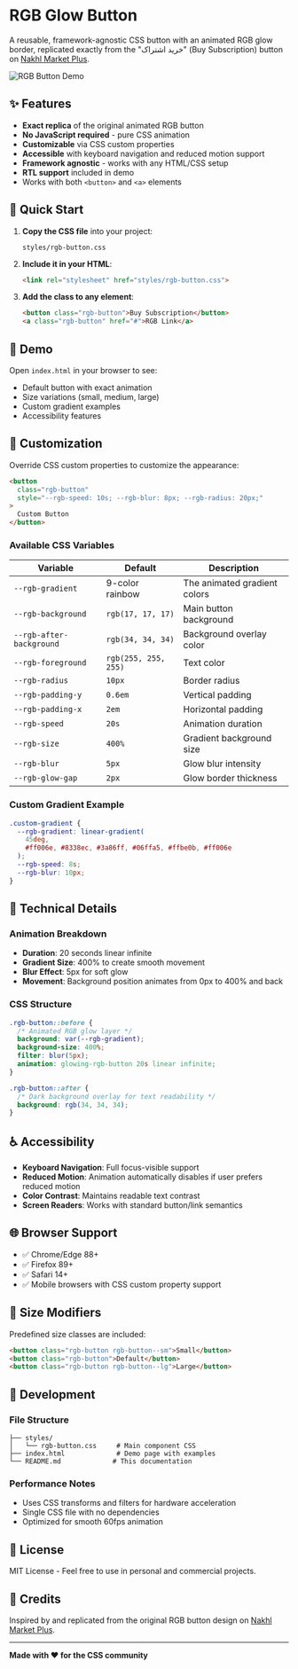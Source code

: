 # RGB Glow Button

A reusable, framework-agnostic CSS button with an animated RGB glow border, replicated exactly from the "خرید اشتراک" (Buy Subscription) button on [Nakhl Market Plus](https://nakhlmarket.com/nakhlplus/).

![RGB Button Demo](https://img.shields.io/badge/CSS-RGB%20Animation-ff6b6b?style=for-the-badge&logo=css3)

## ✨ Features

- **Exact replica** of the original animated RGB button
- **No JavaScript required** - pure CSS animation
- **Customizable** via CSS custom properties
- **Accessible** with keyboard navigation and reduced motion support
- **Framework agnostic** - works with any HTML/CSS setup
- **RTL support** included in demo
- Works with both `<button>` and `<a>` elements

## 🚀 Quick Start

1. **Copy the CSS file** into your project:
   ```
   styles/rgb-button.css
   ```

2. **Include it in your HTML**:
   ```html
   <link rel="stylesheet" href="styles/rgb-button.css">
   ```

3. **Add the class to any element**:
   ```html
   <button class="rgb-button">Buy Subscription</button>
   <a class="rgb-button" href="#">RGB Link</a>
   ```

## 📖 Demo

Open `index.html` in your browser to see:
- Default button with exact animation
- Size variations (small, medium, large)
- Custom gradient examples
- Accessibility features

## 🎨 Customization

Override CSS custom properties to customize the appearance:

```html
<button 
  class="rgb-button" 
  style="--rgb-speed: 10s; --rgb-blur: 8px; --rgb-radius: 20px;"
>
  Custom Button
</button>
```

### Available CSS Variables

| Variable | Default | Description |
|----------|---------|-------------|
| `--rgb-gradient` | 9-color rainbow | The animated gradient colors |
| `--rgb-background` | `rgb(17, 17, 17)` | Main button background |
| `--rgb-after-background` | `rgb(34, 34, 34)` | Background overlay color |
| `--rgb-foreground` | `rgb(255, 255, 255)` | Text color |
| `--rgb-radius` | `10px` | Border radius |
| `--rgb-padding-y` | `0.6em` | Vertical padding |
| `--rgb-padding-x` | `2em` | Horizontal padding |
| `--rgb-speed` | `20s` | Animation duration |
| `--rgb-size` | `400%` | Gradient background size |
| `--rgb-blur` | `5px` | Glow blur intensity |
| `--rgb-glow-gap` | `2px` | Glow border thickness |

### Custom Gradient Example

```css
.custom-gradient {
  --rgb-gradient: linear-gradient(
    45deg,
    #ff006e, #8338ec, #3a86ff, #06ffa5, #ffbe0b, #ff006e
  );
  --rgb-speed: 8s;
  --rgb-blur: 10px;
}
```

## 🎯 Technical Details

### Animation Breakdown
- **Duration**: 20 seconds linear infinite
- **Gradient Size**: 400% to create smooth movement
- **Blur Effect**: 5px for soft glow
- **Movement**: Background position animates from 0px to 400% and back

### CSS Structure
```css
.rgb-button::before {
  /* Animated RGB glow layer */
  background: var(--rgb-gradient);
  background-size: 400%;
  filter: blur(5px);
  animation: glowing-rgb-button 20s linear infinite;
}

.rgb-button::after {
  /* Dark background overlay for text readability */
  background: rgb(34, 34, 34);
}
```

## ♿ Accessibility

- **Keyboard Navigation**: Full focus-visible support
- **Reduced Motion**: Animation automatically disables if user prefers reduced motion
- **Color Contrast**: Maintains readable text contrast
- **Screen Readers**: Works with standard button/link semantics

## 🌐 Browser Support

- ✅ Chrome/Edge 88+
- ✅ Firefox 89+
- ✅ Safari 14+
- ✅ Mobile browsers with CSS custom property support

## 📱 Size Modifiers

Predefined size classes are included:

```html
<button class="rgb-button rgb-button--sm">Small</button>
<button class="rgb-button">Default</button>
<button class="rgb-button rgb-button--lg">Large</button>
```

## 🔧 Development

### File Structure
```
├── styles/
│   └── rgb-button.css     # Main component CSS
├── index.html             # Demo page with examples
└── README.md             # This documentation
```

### Performance Notes
- Uses CSS transforms and filters for hardware acceleration
- Single CSS file with no dependencies
- Optimized for smooth 60fps animation

## 📄 License

MIT License - Feel free to use in personal and commercial projects.

## 🙏 Credits

Inspired by and replicated from the original RGB button design on [Nakhl Market Plus](https://nakhlmarket.com/nakhlplus/).

---

**Made with ❤️ for the CSS community**